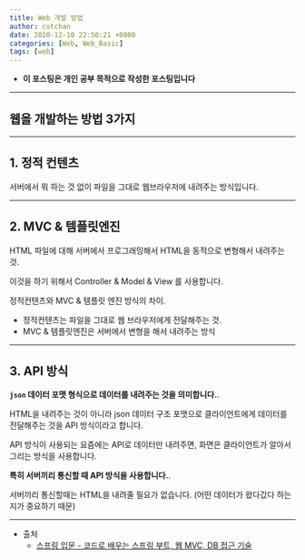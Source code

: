 ```yaml
---
title: Web 개발 방법
author: cotchan 
date: 2020-12-10 22:50:21 +0800 
categories: [Web, Web_Basic] 
tags: [web] 
---
```


+ **이 포스팅은 개인 공부 목적으로 작성한 포스팅입니다**

---

## 웹을 개발하는 방법 3가지

---

## 1. 정적 컨텐츠

서버에서 뭐 하는 것 없이 파일을 그대로 웹브라우저에 내려주는 방식입니다.    


---


## 2. MVC & 템플릿엔진


HTML 파일에 대해 서버에서 프로그래밍해서 HTML을 동적으로 변형해서 내려주는 것.    

이것을 하기 위해서 Controller & Model & View 를 사용합니다.    
 
정적컨텐츠와 MVC & 템플릿 엔진 방식의 차이.   

+ 정적컨텐츠는 파일을 그대로 웹 브라우저에게 전달해주는 것.    
+ MVC & 템플릿엔진은 서버에서 변형을 해서 내려주는 방식
 

---


## 3. API 방식

**`json` 데이터 포맷 형식으로 데이터를 내려주는 것을 의미합니다.**.       

HTML을 내려주는 것이 아니라 json 데이터 구조 포맷으로 클라이언트에게 데이터를 전달해주는 것을 API 방식이라고 합니다.         

API 방식이 사용되는 요즘에는 API로 데이터만 내려주면, 화면은 클라이언트가 알아서 그리는 방식을 사용합니다.    

**특히 서버끼리 통신할 때 API 방식을 사용합니다.**.   

서버끼리 통신할때는 HTML을 내려줄 필요가 없습니다. (어떤 데이터가 왔다갔다 하는 지가 중요하기 때문)  




---

+ 출처
	+ [스프링 입문 - 코드로 배우는 스프링 부트, 웹 MVC, DB 접근 기술](https://www.inflearn.com/course/%EC%8A%A4%ED%94%84%EB%A7%81-%EC%9E%85%EB%AC%B8-%EC%8A%A4%ED%94%84%EB%A7%81%EB%B6%80%ED%8A%B8/dashboard)
